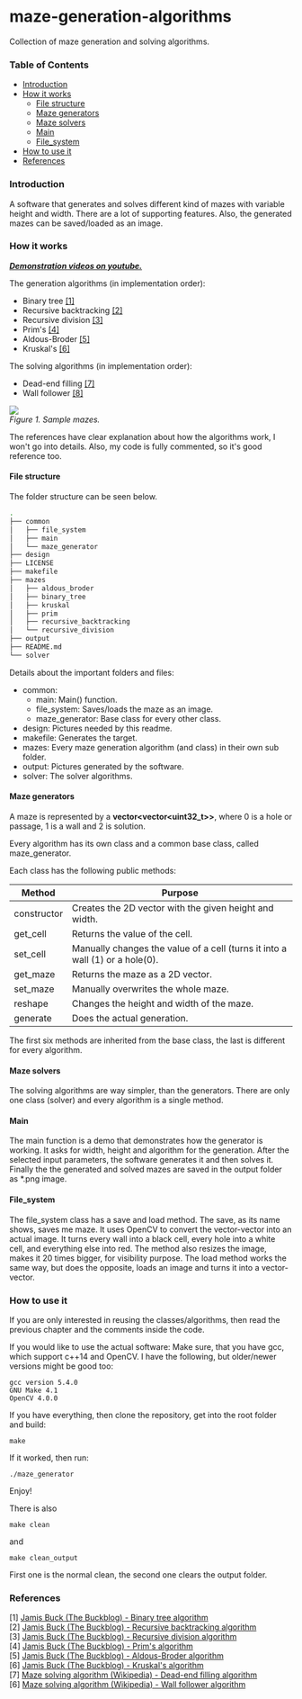 # maze-generation-algorithms
Collection of maze generation and solving algorithms.

### Table of Contents
- [Introduction](#introduction)
- [How it works](#how-it-works)
  - [File structure](#file-structure)
  - [Maze generators](#maze-generators)
  - [Maze solvers](#maze-solvers)
  - [Main](#main)
  - [File_system](#file_system) 
- [How to use it](#how-to-use-it)
- [References](#references)

### Introduction

A software that generates and solves different kind of mazes with variable height and width. There are a lot of supporting features. Also, the generated mazes can be saved/loaded as an image.

### How it works

***[Demonstration videos on youtube.](https://www.youtube.com/playlist?list=PLwIV1dqznwSfvkh5YVYF3ioumOVpMR9KV)***

The generation algorithms (in implementation order):
- Binary tree [[1]](#references)
- Recursive backtracking [[2]](#references)
- Recursive division [[3]](#references)
- Prim's [[4]](#references)
- Aldous-Broder [[5]](#references)
- Kruskal's [[6]](#references)

The solving algorithms (in implementation order):
- Dead-end filling [[7]](#references)
- Wall follower [[8]](#references)

<img src="https://raw.githubusercontent.com/ferenc-nemeth/maze-generation-algorithms/master/design/sample.png" > <br>
*Figure 1. Sample mazes.*

The references have clear explanation about how the algorithms work, I won't go into details. Also, my code is fully commented, so it's good reference too.

#### File structure

The folder structure can be seen below.
```bash
.
├── common
│   ├── file_system
│   ├── main
│   └── maze_generator
├── design
├── LICENSE
├── makefile
├── mazes
│   ├── aldous_broder
│   ├── binary_tree
│   ├── kruskal
│   ├── prim
│   ├── recursive_backtracking
│   └── recursive_division
├── output
├── README.md
└── solver

```
Details about the important folders and files:

- common:
  - main: Main() function.
  - file_system: Saves/loads the maze as an image.
  - maze_generator: Base class for every other class.
- design: Pictures needed by this readme.
- makefile: Generates the target.
- mazes: Every maze generation algorithm (and class) in their own sub folder.
- output: Pictures generated by the software.
- solver: The solver algorithms.


#### Maze generators

A maze is represented by a **vector<vector<uint32_t>>**, where 0 is a hole or passage, 1 is a wall and 2 is solution.

Every algorithm has its own class and a common base class, called maze_generator.

Each class has the following public methods:

| Method      | Purpose                                                                       |
| ---         | ---                                                                           |
| constructor | Creates the 2D vector with the given height and width.                        |
| get_cell    | Returns the value of the cell.                                                |
| set_cell    | Manually changes the value of a cell (turns it into a wall (1) or a hole(0).  |
| get_maze    | Returns the maze as a 2D vector.                                              |
| set_maze    | Manually overwrites the whole maze.                                           |
| reshape     | Changes the height and width of the maze.                                     |
| generate    | Does the actual generation.                                                   |

The first six methods are inherited from the base class, the last is different for every algorithm.

#### Maze solvers

The solving algorithms are way simpler, than the generators. There are only one class (solver) and every algorithm is a single method.

#### Main

The main function is a demo that demonstrates how the generator is working. It asks for width, height and algorithm for the generation. After the selected input parameters, the software generates it and then solves it.
Finally the the generated and solved mazes are saved in the output folder as \*.png image.

#### File_system

The file_system class has a save and load method. The save, as its name shows, saves me maze. It uses OpenCV to convert the vector-vector into an actual image. It turns every wall into a black cell, every hole into a white cell, and everything else into red. The method also resizes the image, makes it 20 times bigger, for visibility purpose.
The load method works the same way, but does the opposite, loads an image and turns it into a vector-vector.

### How to use it

If you are only interested in reusing the classes/algorithms, then read the previous chapter and the comments inside the code.

If you would like to use the actual software:
Make sure, that you have gcc, which support c++14 and OpenCV.
I have the following, but older/newer versions might be good too:
```
gcc version 5.4.0
GNU Make 4.1
OpenCV 4.0.0
```
If you have everything, then clone the repository, get into the root folder and build:
```
make
```
If it worked, then run:
```
./maze_generator
```
Enjoy!

There is also 
```
make clean
```
and
```
make clean_output
```
First one is the normal clean, the second one clears the output folder.

### References
[1] [Jamis Buck (The Buckblog) - Binary tree algorithm](https://weblog.jamisbuck.org/2011/2/1/maze-generation-binary-tree-algorithm)<br>
[2] [Jamis Buck (The Buckblog) - Recursive backtracking algorithm](https://weblog.jamisbuck.org/2010/12/27/maze-generation-recursive-backtracking)<br>
[3] [Jamis Buck (The Buckblog) - Recursive division algorithm](https://weblog.jamisbuck.org/2011/1/12/maze-generation-recursive-division-algorithm)<br>
[4] [Jamis Buck (The Buckblog) - Prim's algorithm](https://weblog.jamisbuck.org/2011/1/10/maze-generation-prim-s-algorithm)<br>
[5] [Jamis Buck (The Buckblog) - Aldous-Broder algorithm](https://weblog.jamisbuck.org/2011/1/17/maze-generation-aldous-broder-algorithm)<br>
[6] [Jamis Buck (The Buckblog) - Kruskal's algorithm](https://weblog.jamisbuck.org/2011/1/3/maze-generation-kruskal-s-algorithm)<br>
[7] [Maze solving algorithm (Wikipedia) - Dead-end filling algorithm](https://en.wikipedia.org/wiki/Maze_solving_algorithm#Dead-end_filling)<br>
[6] [Maze solving algorithm (Wikipedia) - Wall follower algorithm](https://en.wikipedia.org/wiki/Maze_solving_algorithm#Wall_follower)<br>
